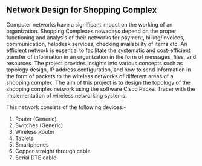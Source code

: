 <h2> Network Design for Shopping Complex </h2>

Computer networks have a significant impact on the working of an organization. Shopping Complexes nowadays depend on the proper
functioning and analysis of their networks for payment, billing/invoices, communication, helpdesk services, checking availability of items etc.
An efficient network is essential to facilitate the systematic and cost-efficient transfer of information in an organization in the form of messages,
files, and resources. The project provides insights into various concepts such as topology design, IP address configuration, and how to send
information in the form of packets to the wireless networks of different areas of a shopping complex.
The aim of this project is to design the topology of the shopping complex network using the software Cisco Packet Tracer with the
implementation of wireless networking systems. 

This network consists of the following devices:-
1) Router (Generic)
2) Switches (Generic)
3) Wireless Router
4) Tablets
5) Smartphones
6) Copper straight through cable
7) Serial DTE cable
